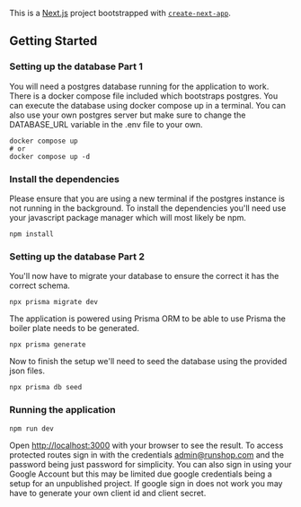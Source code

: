 This is a [Next.js](https://nextjs.org/) project bootstrapped with [`create-next-app`](https://github.com/vercel/next.js/tree/canary/packages/create-next-app).

## Getting Started

### Setting up the database Part 1

You will need a postgres database running for the application to work. There is a docker compose file included which bootstraps postgres. You can execute the database using docker compose up in a terminal. You can also use your own postgres server but make sure to change the DATABASE_URL variable in the .env file to your own.

```
docker compose up
# or
docker compose up -d
```

### Install the dependencies

Please ensure that you are using a new terminal if the postgres instance is not running in the background. To install the dependencies you'll need use your javascript package manager which will most likely be npm.

```
npm install
```

### Setting up the database Part 2

You'll now have to migrate your database to ensure the correct it has the correct schema.

```
npx prisma migrate dev
```

The application is powered using Prisma ORM to be able to use Prisma the boiler plate needs to be generated.

```
npx prisma generate
```

Now to finish the setup we'll need to seed the database using the provided json files.

```
npx prisma db seed
```

### Running the application

```
npm run dev
```

Open [http://localhost:3000](http://localhost:3000) with your browser to see the result. To access protected routes sign in with the credentials admin@runshop.com and the password being just password for simplicity. You can also sign in using your Google Account but this may be limited due google credentials being a setup for an unpublished project. If google sign in does not work you may have to generate your own client id and client secret.
